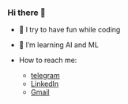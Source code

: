 ### Hi there 👋

- 🌱 I try to have fun while coding
- 🌱 I’m learning AI and ML

- How to reach me:
  - [telegram](https://t.me/M_Frank_H)
  - [LinkedIn](https://www.linkedin.com/in/mohammad-hossein-abbaspour/)
  - [Gmail](mailto:mohammadhabp@gmail.com)
<!--
**MohammadHAbbaspour/MohammadHAbbaspour** is a ✨ _special_ ✨ repository because its `README.md` (this file) appears on your GitHub profile.

Here are some ideas to get you started:

- 🔭 I’m currently working on ...
- 🌱 I’m currently learning ...
- 👯 I’m looking to collaborate on ...
- 🤔 I’m looking for help with ...
- 💬 Ask me about ...
- 📫 How to reach me: ...
- 😄 Pronouns: ...
- ⚡ Fun fact: ...
-->
